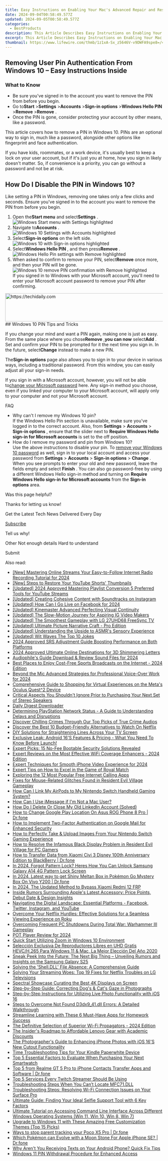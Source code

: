 ```yaml
---
title: Easy Instructions on Enabling Your Mac's Advanced Repair and Restoration Options via Recovery Mode
date: 2024-09-04T00:58:49.577Z
updated: 2024-09-05T00:58:49.577Z
categories:
  - BestProducts
description: This Article Describes Easy Instructions on Enabling Your Mac's Advanced Repair and Restoration Options via Recovery Mode
excerpt: This Article Describes Easy Instructions on Enabling Your Mac's Advanced Repair and Restoration Options via Recovery Mode
thumbnail: https://www.lifewire.com/thmb/1z1xA-Sx_z5646V-v9DWFA9spe8=/400x300/filters:no_upscale():max_bytes(150000):strip_icc():format(webp)/how-to-restart-a-mac-in-recovery-mode-5184142-68cb6419ef464a9f81fc8e71428c6dd7.jpg
---
```


## Removing User Pin Authentication From Windows 10 – Easy Instructions Inside
### What to Know

* Be sure you've signed in to the account you want to remove the PIN from before you begin.
* Go to**Start** \>**Settings** \>**Accounts** \>**Sign-in options** \>**Windows Hello PIN** \>**Remove** \>**Remove** .
* Once the PIN is gone, consider protecting your account by other means, like a password.

 This article covers how to remove a PIN in Windows 10\. PINs are an optional way to sign in, much like a password, alongside other options like fingerprint and face authentication.

 If you have kids, roommates, or a work device, it's usually best to keep a lock on your user account, but if it's just you at home, how you sign in likely doesn't matter. So, if convenience is a priority, you can go without a password and not be at risk.

## How Do I Disable the PIN in Windows 10?

 Like setting a PIN in Windows, removing one takes only a few clicks and seconds. Ensure you've signed in to the account you want to remove the PIN from before you begin.

1. Open the**Start menu** and select**Settings** .  
![Windows Start menu with Settings highlighted](https://www.lifewire.com/thmb/Xh323qeKgfTT7cDK7p2Ui2ux_Ag=/1500x0/filters:no_upscale():max_bytes(150000):strip_icc():format(webp)/Settings-b9a2a9d31e8548659b1219cae32012ae.jpg)
2. Navigate to**Accounts** .  
![Windows 10 Settings with Accounts highlighted](https://www.lifewire.com/thmb/vpsWFRAd7gB_e4Zkj-FgqKx7KBw=/1500x0/filters:no_upscale():max_bytes(150000):strip_icc():format(webp)/Accounts-511820ef10754bcbaca751b5eb70fec4.jpg)
3. Select**Sign-in options** on the left side.  
![Windows 10 with Sign-in options highlighted](https://www.lifewire.com/thmb/jDsnWitS8GNFUdRNA0osEGYtesI=/1500x0/filters:no_upscale():max_bytes(150000):strip_icc():format(webp)/Sign-inoptions-2f83a29036b64d6593277d28ed806539.jpg)
4. Select**Windows Hello PIN** , and then press**Remove** .  
![Windows Hello Pin settings with Remove highlighted](https://www.lifewire.com/thmb/KHHk-iH0M4X5ZC54CXHzsFVBWSw=/1500x0/filters:no_upscale():max_bytes(150000):strip_icc():format(webp)/Remove-3cfbe86970974b50b3d81675d133fb41.jpg)
5. When asked to confirm to remove your PIN, select**Remove** once more, and then your PIN will be gone.  
![Windows 10 remove PIN confirmation with Remove highlighted](https://www.lifewire.com/thmb/peU3MzjEzUzSP4Xgj8-CByqsmso=/1500x0/filters:no_upscale():max_bytes(150000):strip_icc():format(webp)/Removetoconfirm-453f94caf8cc4385ad2cc8ccb73f0762.jpg)  
 If you signed in to Windows with your Microsoft account, you'll need to enter your Microsoft account password to remove your PIN after confirming.

<!-- affiliate ads begin -->
<a href="https://aligracehair.sjv.io/c/5597632/1938698/19272" target="_top" id="1938698">
  <img src="//a.impactradius-go.com/display-ad/19272-1938698" border="0" alt="https://techidaily.com" width="728" height="90"/>
</a>
<img height="0" width="0" src="https://aligracehair.sjv.io/i/5597632/1938698/19272" style="position:absolute;visibility:hidden;" border="0" />
<!-- affiliate ads end -->
## Windows 10 PIN Tips and Tricks

 If you change your mind and want a PIN again, making one is just as easy. From the same place where you chose**Remove** ,**you can now** select**Add** . Set and confirm your PIN to be prompted for it the next time you sign in. In the future, select**Change** instead to make a new PIN.

 The**Sign-in options** page also allows you to sign in to your device in various ways, including a traditional password. From this window, you can easily adjust all your sign-in needs.

 If you sign in with a Microsoft account, however, you will not be able to[change your Microsoft password](https://www.lifewire.com/how-to-reset-your-microsoft-account-password-2624953) here. Any sign-in method you choose, even if you linked your computer to your Microsoft account, will apply only to your computer and not your Microsoft account.

 FAQ

* Why can't I remove my Windows 10 pin?  
 If the Windows Hello Pin section is unavailable, make sure you've logged in to the correct account. Also, from **Settings** \> **Accounts** \> **Sign-in options** , ensure that the slider next to   **Require Windows Hello sign-in for Microsoft accounts** is set to the off position.
* How do I remove my password and pin from Windows 10?  
 Use the above instructions to disable your pin. To [remove your Windows 10 password](https://www.lifewire.com/how-to-remove-windows-password-2626083) as well, sign in to your local account and access your password from **Settings** \> **Accounts** \> **Sign-in options** \> **Change** . When you see prompts to enter your old and new password, leave the fields empty and select **Finish** . You can also go password-free by using a different Windows Hello sign-in method and turning on   **Require Windows Hello sign-in for Microsoft accounts**  from the **Sign-in options** area.

Was this page helpful?

Thanks for letting us know!

 Get the Latest Tech News Delivered Every Day

[Subscribe](https://www.lifewire.com/#)

Tell us why!

 Other  Not enough details  Hard to understand

 Submit

<ins class="adsbygoogle"
     style="display:block"
     data-ad-format="autorelaxed"
     data-ad-client="ca-pub-7571918770474297"
     data-ad-slot="1223367746"></ins>



<ins class="adsbygoogle"
     style="display:block"
     data-ad-client="ca-pub-7571918770474297"
     data-ad-slot="8358498916"
     data-ad-format="auto"
     data-full-width-responsive="true"></ins>

<span class="atpl-alsoreadstyle">Also read:</span>
<div><ul>
<li><a href="https://article-helps.techidaily.com/new-mastering-online-streams-your-easy-to-follow-internet-radio-recording-tutorial-for-2024/"><u>[New] Mastering Online Streams  Your Easy-to-Follow Internet Radio Recording Tutorial for 2024</u></a></li>
<li><a href="https://youtube-stream.techidaily.com/new-steps-to-restore-your-youtube-shorts-thumbnails/"><u>[New] Steps to Restore Your YouTube Shorts' Thumbnails</u></a></li>
<li><a href="https://youtube-lab.techidaily.com/ed-2024-approved-mastering-playlist-conversion-5-preferred-tools-for-youtube-streams/"><u>[Updated] 2024 Approved  Mastering Playlist Conversion  5 Preferred Tools for YouTube Streams</u></a></li>
<li><a href="https://instagram-videos.techidaily.com/updated-creating-cohesive-content-with-soundtracks-on-instagram/"><u>[Updated] Creating Cohesive Content with Soundtracks on Instagram</u></a></li>
<li><a href="https://facebook-clips.techidaily.com/updated-how-can-i-go-live-on-facebook-for-2024/"><u>[Updated] How Can I Go Live on Facebook for 2024</u></a></li>
<li><a href="https://extra-skills.techidaily.com/updated-kinemaster-advanced-perfecting-visual-continuity/"><u>[Updated] Kinemaster Advanced  Perfecting Visual Continuity</u></a></li>
<li><a href="https://instagram-clips.techidaily.com/updated-the-slow-motion-journey-for-aspiring-ig-video-makers/"><u>[Updated] The Slow-Motion Journey for Aspiring IG Video Makers</u></a></li>
<li><a href="https://fox-access.techidaily.com/updated-the-smoothest-gameplay-with-lg-27uhd68-freesync-tv/"><u>[Updated] The Smoothest Gameplay with LG 27UHD68 FreeSync TV</u></a></li>
<li><a href="https://some-guidance.techidaily.com/updated-ultimate-picture-narrative-craft-pro-edition/"><u>[Updated] Ultimate Picture Narrative Craft - Pro Edition</u></a></li>
<li><a href="https://article-helps.techidaily.com/updated-understanding-the-upside-to-asmrs-sensory-experience/"><u>[Updated] Understanding the Upside to ASMR's Sensory Experience</u></a></li>
<li><a href="https://twitter-videos.techidaily.com/updated-wit-waves-the-top-10-jokes/"><u>[Updated] Wit Waves  The Top 10 Jokes</u></a></li>
<li><a href="https://extra-guidance.techidaily.com/2024-approved-srs-adjustment-guide-boosting-performance-on-both-platforms/"><u>2024 Approved  SRS Adjustment Guide  Boosting Performance on Both Platforms</u></a></li>
<li><a href="https://some-approaches.techidaily.com/2024-approved-ultimate-online-destinations-for-3d-shimmering-letters/"><u>2024 Approved  Ultimate Online Destinations for 3D Shimmering Letters</u></a></li>
<li><a href="https://video-screen-grab.techidaily.com/audiophiles-guide-download-and-review-sound-files-for-2024/"><u>Audiophile's Guide  Download & Review Sound Files for 2024</u></a></li>
<li><a href="https://technical-tips.techidaily.com/best-places-to-enjoy-cost-free-sports-broadcasts-on-the-internet-2024-edition/"><u>Best Places to Enjoy Cost-Free Sports Broadcasts on the Internet - 2024 Edition</u></a></li>
<li><a href="https://screen-recording.techidaily.com/beyond-the-mic-advanced-strategies-for-professional-voice-over-work-for-2024/"><u>Beyond the Mic  Advanced Strategies for Professional Voice-Over Work for 2024</u></a></li>
<li><a href="https://technical-tips.techidaily.com/comprehensive-guide-to-shopping-for-virtual-experiences-on-the-metas-oculus-quest2-device/"><u>Comprehensive Guide to Shopping for Virtual Experiences on the Meta's Oculus Quest^2 Device</u></a></li>
<li><a href="https://technical-tips.techidaily.com/critical-aspects-you-shouldnt-ignore-prior-to-purchasing-your-next-set-of-stereo-speakers/"><u>Critical Aspects You Shouldn't Ignore Prior to Purchasing Your Next Set of Stereo Speakers</u></a></li>
<li><a href="https://facebook-video-files.techidaily.com/daily-digest-downloader/"><u>Daily Digest Downloader</u></a></li>
<li><a href="https://technical-tips.techidaily.com/determining-playstation-network-status-a-guide-to-understanding-delays-and-disruptions/"><u>Determining PlayStation Network Status - A Guide to Understanding Delays and Disruptions</u></a></li>
<li><a href="https://technical-tips.techidaily.com/discover-chilling-crimes-through-our-top-picks-of-true-crime-audios/"><u>Discover Chilling Crimes Through Our Top Picks of True Crime Audios</u></a></li>
<li><a href="https://technical-tips.techidaily.com/discover-the-best-10-budget-friendly-alternatives-to-watch-on-netflix/"><u>Discover the Best 10 Budget-Friendly Alternatives to Watch On Netflix</u></a></li>
<li><a href="https://technical-tips.techidaily.com/diy-solutions-for-straightening-lines-across-your-tv-screen/"><u>DIY Solutions for Straightening Lines Across Your TV Screen</u></a></li>
<li><a href="https://technical-tips.techidaily.com/exclusive-leak-android-16s-features-and-pricing-what-you-need-to-know-before-launch/"><u>Exclusive Leak: Android 16'S Features & Pricing - What You Need To Know Before Launch!</u></a></li>
<li><a href="https://technical-tips.techidaily.com/expert-picks-15-no-fee-bootable-security-solutions-revealed/"><u>Expert Picks: 15 No-Fee Bootable Security Solutions Revealed</u></a></li>
<li><a href="https://technical-tips.techidaily.com/expert-reviews-on-the-most-effective-wifi-coverage-enhancers-2024-edition/"><u>Expert Reviews on the Most Effective WiFi Coverage Enhancers - 2024 Edition</u></a></li>
<li><a href="https://some-techniques.techidaily.com/expert-techniques-for-smooth-iphone-video-experience-for-2024/"><u>Expert Techniques for Smooth iPhone Video Experience for 2024</u></a></li>
<li><a href="https://technical-tips.techidaily.com/expert-tips-on-how-to-excel-in-the-game-of-royal-match/"><u>Expert Tips on How to Excel in the Game of Royal Match</u></a></li>
<li><a href="https://technical-tips.techidaily.com/exploring-the-12-most-popular-free-internet-calling-apps/"><u>Exploring the 12 Most Popular Free Internet Calling Apps</u></a></li>
<li><a href="https://win-solutions.techidaily.com/fixes-for-mouse-related-glitches-found-in-resident-evil-village-gameplay/"><u>Fixes for Mouse-Related Glitches Found in Resident Evil Village Gameplay</u></a></li>
<li><a href="https://technical-tips.techidaily.com/how-can-i-link-my-airpods-to-my-nintendo-switch-handheld-gaming-system/"><u>How Can I Link My AirPods to My Nintendo Switch Handheld Gaming System?</u></a></li>
<li><a href="https://technical-tips.techidaily.com/how-can-i-use-imessage-if-im-not-a-mac-user/"><u>How Can I Use iMessage if I'm Not a Mac User?</u></a></li>
<li><a href="https://extra-hints.techidaily.com/how-do-i-delete-or-close-my-old-linkedin-account-solved/"><u>How Do I Delete Or Close My Old LinkedIn Account (Solved)</u></a></li>
<li><a href="https://fake-location.techidaily.com/how-to-change-google-play-location-on-asus-rog-phone-8-pro-drfone-by-drfone-virtual-android/"><u>How to Change Google Play Location On Asus ROG Phone 8 Pro | Dr.fone</u></a></li>
<li><a href="https://technical-tips.techidaily.com/how-to-implement-two-factor-authentication-on-google-mail-for-enhanced-security/"><u>How to Implement Two-Factor Authentication on Google Mail for Enhanced Security</u></a></li>
<li><a href="https://technical-tips.techidaily.com/how-to-perfectly-take-and-upload-images-from-your-nintendo-switch-gaming-experience/"><u>How to Perfectly Take & Upload Images From Your Nintendo Switch Gaming Experience</u></a></li>
<li><a href="https://win-blog.techidaily.com/how-to-resolve-the-infamous-black-display-problem-in-resident-evil-village-for-pc-gamers/"><u>How to Resolve the Infamous Black Display Problem in Resident Evil Village for PC Gamers</u></a></li>
<li><a href="https://android-transfer.techidaily.com/how-to-transfer-data-from-xiaomi-civi-3-disney-100th-anniversary-edition-to-blackberry-drfone-by-drfone-transfer-from-android-transfer-from-android/"><u>How to Transfer Data from Xiaomi Civi 3 Disney 100th Anniversary Edition to BlackBerry | Dr.fone</u></a></li>
<li><a href="https://android-unlock.techidaily.com/in-2024-forgot-pattern-lock-heres-how-you-can-unlock-samsung-galaxy-a14-4g-pattern-lock-screen-by-drfone-android/"><u>In 2024, Forgot Pattern Lock? Heres How You Can Unlock Samsung Galaxy A14 4G Pattern Lock Screen</u></a></li>
<li><a href="https://change-location.techidaily.com/in-2024-latest-way-to-get-shiny-meltan-box-in-pokemon-go-mystery-box-on-vivo-y200-drfone-by-drfone-virtual-android/"><u>In 2024, Latest way to get Shiny Meltan Box in Pokémon Go Mystery Box On Vivo Y200 | Dr.fone</u></a></li>
<li><a href="https://bypass-frp.techidaily.com/in-2024-the-updated-method-to-bypass-xiaomi-redmi-12-frp-by-drfone-android/"><u>In 2024, The Updated Method to Bypass Xiaomi Redmi 12 FRP</u></a></li>
<li><a href="https://technical-tips.techidaily.com/inside-rumors-surrounding-apples-latest-accessory-price-points-debut-date-and-design-insights/"><u>Inside Rumors Surrounding Apple's Latest Accessory: Price Points, Debut Date & Design Insights</u></a></li>
<li><a href="https://win-forum.techidaily.com/navigating-the-digital-landscape-essential-platforms-facebook-twitter-instagram-and-youtube/"><u>Navigating the Digital Landscape: Essential Platforms - Facebook, Twitter, Instagram, and YouTube</u></a></li>
<li><a href="https://technical-tips.techidaily.com/overcome-your-netflix-hurdles-effective-solutions-for-a-seamless-viewing-experience-on-roku/"><u>Overcome Your Netflix Hurdles: Effective Solutions for a Seamless Viewing Experience on Roku</u></a></li>
<li><a href="https://win-blog.techidaily.com/overcoming-frequent-pc-shutdowns-during-total-war-warhammer-iii-gameplay/"><u>Overcoming Frequent PC Shutdowns During Total War: Warhammer III Gameplay</u></a></li>
<li><a href="https://fox-hovers.techidaily.com/pot-player-review-for-2024/"><u>POT Player Review for 2024</u></a></li>
<li><a href="https://extra-tips.techidaily.com/quick-start-utilizing-zoom-in-windows-10-environment/"><u>Quick Start  Utilizing Zoom in Windows 10 Environment</u></a></li>
<li><a href="https://discover-docs.techidaily.com/seleccion-exclusiva-de-reproductores-libres-en-uhd-gratis-hevch265-para-windows-11-and-mac-la-mejor-eleccion-del-ano-2020/"><u>Selección Exclusiva De Reproductores Libres en UHD Gratis HEVC/H.265 Para Windows 11 & Mac, La Mejor Elección Del Año 2020</u></a></li>
<li><a href="https://technical-tips.techidaily.com/sneak-peek-into-the-future-the-next-big-thing-unveiling-rumors-and-insights-on-the-samsung-galaxy-s25/"><u>Sneak Peek Into the Future: The Next Big Thing – Unveiling Rumors and Insights on the Samsung Galaxy S25</u></a></li>
<li><a href="https://technical-tips.techidaily.com/solving-the-shelldll-file-absence-a-comprehensive-guide/"><u>Solving the 'Shell.DLL' File Absence: A Comprehensive Guide</u></a></li>
<li><a href="https://technical-tips.techidaily.com/solving-your-streaming-woes-top-19-fixes-for-netflix-troubles-on-lg-televisions/"><u>Solving Your Streaming Woes: Top 19 Fixes for Netflix Troubles on LG Televisions</u></a></li>
<li><a href="https://extra-resources.techidaily.com/spectral-showcase-curating-the-best-4k-displays-on-screen/"><u>Spectral Showcase  Curating the Best 4K Displays on Screen</u></a></li>
<li><a href="https://technical-tips.techidaily.com/step-by-step-guide-correcting-dogs-and-cats-gaze-in-photographs/"><u>Step-by-Step Guide: Correcting Dog's & Cat's Gaze in Photographs</u></a></li>
<li><a href="https://technical-tips.techidaily.com/step-by-step-instructions-for-utilizing-live-photo-functionality-with-ios-16/"><u>Step-by-Step Instructions for Utilizing Live Photo Functionality with iOS 16</u></a></li>
<li><a href="https://technical-tips.techidaily.com/steps-to-overcome-not-found-d3dx941dll-errors-a-detailed-walkthrough/"><u>Steps to Overcome Not Found D3dx9_41.dll Errors: A Detailed Walkthrough</u></a></li>
<li><a href="https://technical-tips.techidaily.com/streamline-learning-with-these-6-must-have-apps-for-homework-success/"><u>Streamline Learning with These 6 Must-Have Apps for Homework Success</u></a></li>
<li><a href="https://technical-tips.techidaily.com/the-definitive-selection-of-superior-wi-fi-propagators-2024-edition/"><u>The Definitive Selection of Superior Wi-Fi Propagators - 2024 Edition</u></a></li>
<li><a href="https://technical-tips.techidaily.com/the-insiders-roadmap-to-affordable-lenovo-gear-with-academic-discounts/"><u>The Insider's Roadmap to Affordable Lenovo Gear with Academic Discounts</u></a></li>
<li><a href="https://technical-tips.techidaily.com/the-photographers-guide-to-enhancing-iphone-photos-with-ios-16s-new-cutout-functionality/"><u>The Photographer's Guide to Enhancing iPhone Photos with iOS 16'S New Cutout Functionality</u></a></li>
<li><a href="https://technical-tips.techidaily.com/time-troubleshooting-tips-for-your-kindle-paperwhite-device/"><u>Time Troubleshooting Tips for Your Kindle Paperwhite Device</u></a></li>
<li><a href="https://technical-tips.techidaily.com/top-5-essential-factors-to-evaluate-when-purchasing-your-next-smartwatch/"><u>Top 5 Essential Factors to Evaluate When Purchasing Your Next Smartwatch</u></a></li>
<li><a href="https://android-transfer.techidaily.com/top-5-from-realme-gt-5-pro-to-iphone-contacts-transfer-apps-and-software-drfone-by-drfone-transfer-from-android-transfer-from-android/"><u>Top 5 from Realme GT 5 Pro to iPhone Contacts Transfer Apps and Software | Dr.fone</u></a></li>
<li><a href="https://technical-tips.techidaily.com/top-5-services-every-twitch-streamer-should-be-using/"><u>Top 5 Services Every Twitch Streamer Should Be Using</u></a></li>
<li><a href="https://technical-tips.techidaily.com/troubleshooting-steps-when-you-cant-locate-mfc71dll/"><u>Troubleshooting Steps When You Can’t Locate MFC71.DLL</u></a></li>
<li><a href="https://technical-tips.techidaily.com/troubleshooting-steps-resolving-wi-fi-connection-issues-on-your-surface-pro/"><u>Troubleshooting Steps: Resolving Wi-Fi Connection Issues on Your Surface Pro</u></a></li>
<li><a href="https://technical-tips.techidaily.com/ultimate-guide-finding-your-ideal-selfie-support-tool-with-6-key-factors/"><u>Ultimate Guide: Finding Your Ideal Selfie Support Tool with 6 Key Factors</u></a></li>
<li><a href="https://technical-tips.techidaily.com/ultimate-tutorial-on-accessing-command-line-interface-across-different-windows-operating-systems-win-11-win-10-win-8-win-7/"><u>Ultimate Tutorial on Accessing Command Line Interface Across Different Windows Operating Systems (Win 11, Win 10, Win 8, Win 7)</u></a></li>
<li><a href="https://technical-tips.techidaily.com/upgrade-to-windows-11-with-these-amazing-free-customization-themes-top-15-picks/"><u>Upgrade to Windows 11 with These Amazing Free Customization Themes (Top 15 Picks)</u></a></li>
<li><a href="https://android-location-track.techidaily.com/ways-to-stop-parent-tracking-your-poco-x5-pro-drfone-by-drfone-virtual-android/"><u>Ways to stop parent tracking your Poco X5 Pro | Dr.fone</u></a></li>
<li><a href="https://ios-pokemon-go.techidaily.com/which-pokemon-can-evolve-with-a-moon-stone-for-apple-iphone-se-drfone-by-drfone-virtual-ios/"><u>Which Pokémon can Evolve with a Moon Stone For Apple iPhone SE? | Dr.fone</u></a></li>
<li><a href="https://technical-tips.techidaily.com/1722883380900-why-arent-you-receiving-texts-on-your-android-phone-quick-fix-tips/"><u>Why Aren't You Receiving Texts on Your Android Phone? Quick Fix Tips</u></a></li>
<li><a href="https://technical-tips.techidaily.com/windows-11-pin-withdrawal-procedure-for-enhanced-access/"><u>Windows 11 PIN Withdrawal Procedure for Enhanced Access</u></a></li>
</ul></div>
